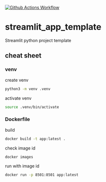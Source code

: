 [![Github Actions Workflow](https://github.com/DiogoCarapito/streamlit_app_template/actions/workflows/main.yaml/badge.svg)](https://github.com/DiogoCarapito/streamlit_app_template/actions/workflows/main.yaml)

# streamlit_app_template
Streamlit python project template

## cheat sheet

###  venv
create venv
```bash
python3 -m venv .venv
```
activate venv
```bash
source .venv/bin/activate
```

### Dockerfile
build
```bash
docker build -t app:latest .
````
check image id
```bash
docker images
````
run with image id
```bash
docker run -p 8501:8501 app:latest
````

